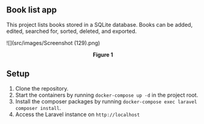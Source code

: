 ## Book list app
This project lists books stored in a SQLite database. Books can be added, edited, searched for, sorted, deleted, and exported.

![](src/images/Screenshot (129).png)
<p align="center">
  <b>Figure 1</b><br>
 </p>

## Setup
1. Clone the repository.
1. Start the containers by running `docker-compose up -d` in the project root.
1. Install the composer packages by running `docker-compose exec laravel composer install`.
1. Access the Laravel instance on `http://localhost` 

